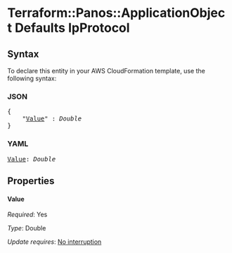 # Terraform::Panos::ApplicationObject Defaults IpProtocol

## Syntax

To declare this entity in your AWS CloudFormation template, use the following syntax:

### JSON

<pre>
{
    "<a href="#value" title="Value">Value</a>" : <i>Double</i>
}
</pre>

### YAML

<pre>
<a href="#value" title="Value">Value</a>: <i>Double</i>
</pre>

## Properties

#### Value

_Required_: Yes

_Type_: Double

_Update requires_: [No interruption](https://docs.aws.amazon.com/AWSCloudFormation/latest/UserGuide/using-cfn-updating-stacks-update-behaviors.html#update-no-interrupt)

